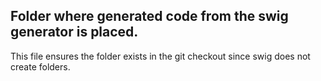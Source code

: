 ## Folder where generated code from the swig generator is placed.

This file ensures the folder exists in the git checkout since swig
does not create folders.
